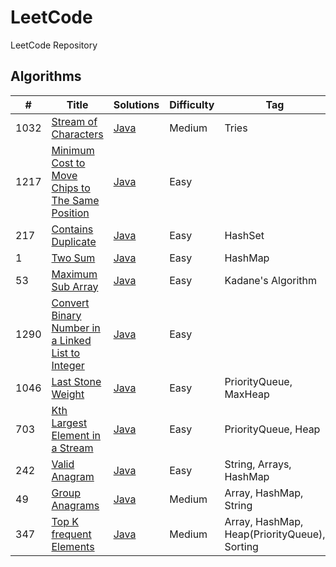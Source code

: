# LeetCode
LeetCode Repository

## Algorithms

| #    | Title                                                                                                                            | Solutions                                                                                          | Difficulty | Tag                                          |
|------|----------------------------------------------------------------------------------------------------------------------------------|----------------------------------------------------------------------------------------------------|------------|----------------------------------------------|
| 1032 | [Stream of Characters](https://leetcode.com/problems/stream-of-characters/)                                                      | [Java](../master/src/main/java/com/leetcode/problems/StreamOfCharacters.java)                      | Medium     | Tries                                        |     
| 1217 | [Minimum Cost to Move Chips to The Same Position](https://leetcode.com/problems/minimum-cost-to-move-chips-to-the-same-position/) | [Java](../master/src/main/java/com/leetcode/problems/MinimumCostToMoveChipsToTheSamePosition.java) | Easy       |                                              |     
| 217  | [Contains Duplicate](https://leetcode.com/problems/contains-duplicate/)                                                          | [Java](../master/src/main/java/com/leetcode/problems/ContainsDuplicate.java)                       | Easy       | HashSet                                      |     
| 1    | [Two Sum](https://leetcode.com/problems/two-sum/)                                                                                | [Java](../master/src/main/java/com/leetcode/problems/TwoSum.java)                                  | Easy       | HashMap                                      |     
| 53   | [Maximum Sub Array](https://leetcode.com/problems/maximum-subarray/)                                                             | [Java](../master/src/main/java/com/leetcode/problems/MaximumSubArray.java)                         | Easy       | Kadane's Algorithm                           |     
| 1290 | [Convert Binary Number in a Linked List to Integer](https://leetcode.com/problems/convert-binary-number-in-a-linked-list-to-integer/) | [Java](../master/src/main/java/com/leetcode/problems/LinkedListBinaryNumberToInteger.java)         | Easy       |                                              |     
| 1046 | [Last Stone Weight](https://leetcode.com/problems/last-stone-weight/)                                                            | [Java](../master/src/main/java/com/leetcode/problems/LastStoneWeight.java)                         | Easy       | PriorityQueue, MaxHeap                       |
| 703  | [Kth Largest Element in a Stream](https://leetcode.com/problems/kth-largest-element-in-a-stream/)                                | [Java](../master/src/main/java/com/leetcode/problems/KthLargest.java)                              | Easy       | PriorityQueue, Heap                          |
| 242  | [Valid Anagram](https://leetcode.com/problems/valid-anagram/)                                                                    | [Java](../master/src/main/java/com/leetcode/problems/ValidAnagram.java)                            | Easy       | String, Arrays, HashMap                      |
| 49   | [Group Anagrams](https://leetcode.com/problems/group-anagrams/)                                                                  | [Java](../master/src/main/java/com/leetcode/problems/GroupAnagrams.java)                            | Medium     | Array, HashMap, String                       |
| 347  | [Top K frequent Elements](https://leetcode.com/problems/top-k-frequent-elements/)                                                | [Java](../master/src/main/java/com/leetcode/problems/TopKFrequentElements.java)                            | Medium     | Array, HashMap, Heap(PriorityQueue), Sorting |